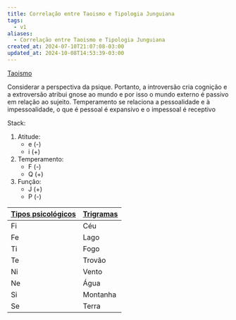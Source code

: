 ```yaml
---
title: Correlação entre Taoismo e Tipologia Junguiana
tags:
  - v1
aliases:
  - Correlação entre Taoismo e Tipologia Junguiana
created_at: 2024-07-10T21:07:08-03:00
updated_at: 2024-10-08T14:53:39-03:00
---
```


[Taoismo](../../../../atomos/2024/07/10/Taoismo.md)

Considerar a perspectiva da psique. Portanto, a introversão cria cognição e a extroversão atribui gnose ao mundo e por isso o mundo externo é passivo em relação ao sujeito. Temperamento se relaciona a pessoalidade e à impessoalidade, o que é pessoal é expansivo e o impessoal é receptivo

Stack:
1. Atitude:
	- e (-)
	- i (+)
1. Temperamento:
	- F (-)
	- Q (+)
2. Função:
	- J (+)
	- P (-)

| [Tipos psicológicos](../../../../atomos/2024/07/10/Psicologia_Tipos_psicologicos.md) | [Trigramas](../../../../atomos/2024/07/10/Taoismo_Trigramas.md) |
| ------------------------------------------------------ | ------------------------------------ |
| Fi                                                     | Céu                                  |
| Fe                                                     | Lago                                 |
| Ti                                                     | Fogo                                 |
| Te                                                     | Trovão                               |
| Ni                                                     | Vento                                |
| Ne                                                     | Água                                 |
| Si                                                     | Montanha                             |
| Se                                                     | Terra                                |